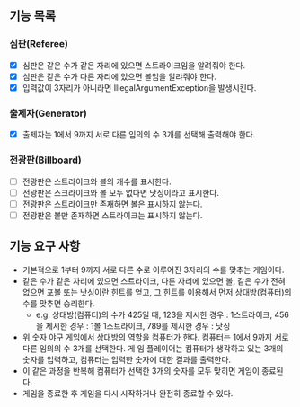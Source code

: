 ## 기능 목록
### 심판(Referee)
- [x] 심판은 같은 수가 같은 자리에 있으면 스트라이크임을 알려줘야 한다.
- [x] 심판은 같은 수가 다른 자리에 있으면 볼임을 알랴줘야 한다.
- [x] 입력값이 3자리가 아니라면 IllegalArgumentException을 발생시킨다.

### 출제자(Generator)
- [x] 출제자는 1에서 9까지 서로 다른 임의의 수 3개를 선택해 출력해야 한다.

### 전광판(Billboard)
- [ ] 전광판은 스트라이크와 볼의 개수를 표시한다.
- [ ] 전광판은 스크라이크와 볼 모두 없다면 낫싱이라고 표시한다.
- [ ] 전광판은 스트라이크만 존재하면 볼은 표시하지 않는다.
- [ ] 전광판은 볼만 존재하면 스트라이크는 표시하지 않는다.

## 기능 요구 사항
* 기본적으로 1부터 9까지 서로 다른 수로 이루어진 3자리의 수를 맞추는 게임이다.
* 같은 수가 같은 자리에 있으면 스트라이크, 다른 자리에 있으면 볼, 같은 수가 전혀 없으면 포볼 또는 낫싱이란 힌트를 얻고, 그 힌트를 이용해서 먼저 상대방(컴퓨터)의 수를 맞추면 승리한다.
    * e.g. 상대방(컴퓨터)의 수가 425일 때, 123을 제시한 경우 : 1스트라이크, 456을 제시한 경우 : 1볼 1스트라이크, 789를 제시한 경우 : 낫싱
* 위 숫자 야구 게임에서 상대방의 역할을 컴퓨터가 한다. 컴퓨터는 1에서 9까지 서로 다른 임의의 수 3개를 선택한다. 게 임 플레이어는 컴퓨터가 생각하고 있는 3개의 숫자를 입력하고, 컴퓨터는 입력한 숫자에 대한 결과를 출력한다.
* 이 같은 과정을 반복해 컴퓨터가 선택한 3개의 숫자를 모두 맞히면 게임이 종료된다.
* 게임을 종료한 후 게임을 다시 시작하거나 완전히 종료할 수 있다.
